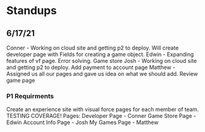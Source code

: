 # Standups

## 6/17/21
Conner - Working on cloud site and getting p2 to deploy. Will create developer page with Fields for creating a game object. 
Edwin - Expanding features of vf page. Error solving. Game store
Josh - Working on cloud site and getting p2 to deploy. Add payment to account page
Matthew - Assigned us all our pages and gave us idea on what we should add. Review game page

### P1 Requirments
Create an experience site with visual force pages for each member of team. TESTING COVERAGE!
Pages:
Developer Page - Conner
Game Store Page - Edwin
Account Info Page - Josh
My Games Page - Matthew
